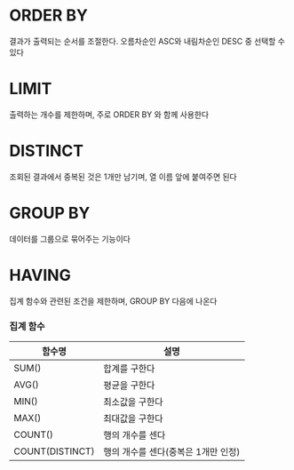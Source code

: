 # ORDER BY

결과가 출력되는 순서를 조절한다. 오름차순인 ASC와 내림차순인 DESC 중 선택할 수 있다

# LIMIT

출력하는 개수를 제한하며, 주로 ORDER BY 와 함께 사용한다

# DISTINCT

조회된 결과에서 중복된 것은 1개만 남기며, 열 이름 앞에 붙여주면 된다

# GROUP BY

데이터를 그룹으로 묶어주는 기능이다

# HAVING

집계 함수와 관련된 조건을 제한하며, GROUP BY 다음에 나온다

### 집계 함수
| 함수명 | 설명 |
| --- | --- |
| SUM() | 합계를 구한다 |
| AVG() | 평균을 구한다 |
| MIN() | 최소값을 구한다 |
| MAX() | 최대값을 구한다 |
| COUNT() | 행의 개수를 센다 |
| COUNT(DISTINCT) | 행의 개수를 센다(중복은 1개만 인정) |
